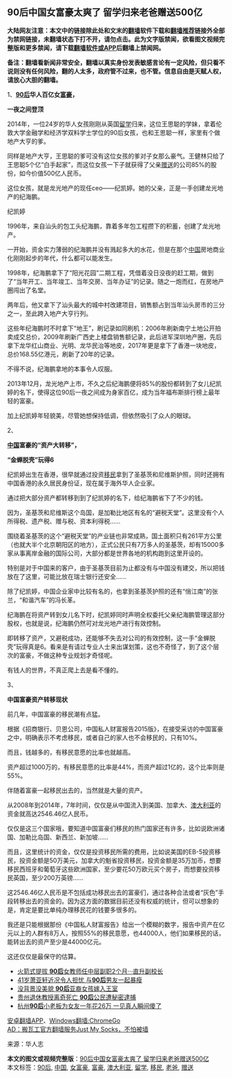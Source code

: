  <h2>90后中国女富豪太爽了 留学归来老爸赠送500亿</h2> <p class="notice"><b>大陆网友注意：本文中的链接除此处和文末的<a href="https://github.com/bannedbook/fanqiang" >翻墙</a>软件下载和<a href="https://github.com/killgcd/justmysocks/blob/master/README.md">翻墙推荐</a>链接外全部为禁网链接，未翻墙状态下打不开，请勿点击。此为文字版禁闻，欲看图文视频完整版和更多禁闻，请下载<a href="https://github.com/bannedbook/fanqiang">翻墙软件或APP</a>后翻墙上禁闻网。</p><p>备注：翻墙看新闻非常安全，翻墙以真实身份发表敏感言论有一定风险，但只看不说则没有任何风险，翻的人太多，政府管不过来，也不管。信息自由是天赋人权，请放心大胆的翻墙。</b></p>  <div class="entry"> <p>1、<strong><a href="https://www.bannedbook.org/bnews/tag/90%e5%90%8e/" class="st_tag internal_tag" rel="tag" title="标签 90后 下的日志">90后</a>华人百亿女<a href="https://www.bannedbook.org/bnews/tag/%e5%af%8c%e8%b1%aa/" class="st_tag internal_tag" rel="tag" title="标签 富豪 下的日志">富豪</a>，</strong></p> <p><strong>一夜之间登顶</strong></p> <p>2014年，一位24岁的华人女孩刚刚从英国<a href="https://www.bannedbook.org/bnews/tag/%E7%95%99%E5%AD%A6/" class="st_tag internal_tag" rel="tag" title="标签 留学 下的日志">留学</a>归来，这位王思聪的学妹，拿着伦敦大学金融学和经济学双料学士学位的90后女孩，也和王思聪一样，家里有个做地产大亨的爹。</p> <p>同样是地产大亨，王思聪的爹可没有这位女孩的爹对子女那么豪气。王健林只给了王思聪5个亿“白手起家”，而这位女孩一下子就获得了父亲<a href="https://www.bannedbook.org/bnews/tag/%E8%B5%A0%E9%80%81/" class="st_tag internal_tag" rel="tag" title="标签 赠送 下的日志">赠送</a>的公司85%的股份，如今价值500亿人民币。</p> <p>这位女孩，就是龙光地产的现任ceo——纪凯婷。她的父亲，正是一手创建龙光地产的纪海鹏。</p> <p></p> <p>纪凯婷</p> <p></p> <p>1996年，来自汕头的包工头纪海鹏，靠着多年包工程攒下的积蓄，创建了龙光地产。</p> <p>一开始，资金实力薄弱的纪海鹏并没有溅起多大的水花，但是在那个<span class='wp_keywordlink_affiliate'><a href="https://www.bannedbook.org/" title="中国" target="_blank">中国</a></span>房地商业化刚刚起步的年代，什么都可以能发生。</p> <p>1998年，纪海鹏拿下了“阳光花园”二期工程，凭借着没日没夜的赶工期，做到了“当年开工、当年竣工、当年交房、当年办证”的记录。随之一炮而红，在房地产圈闯出了名堂。</p> <p>两年后，他又拿下了汕头最大的城中村改建项目，销售额占到当年汕头房市的三分之一，至此跨入地产大亨行列。</p>  <p>这些年纪海鹏时不时拿下“地王”，刷记录如同刷机：2006年刷新南宁土地公开拍卖成交总价，2009年刷新广西史上楼盘销售额记录，此后进军深圳地产圈，先后拿下龙华红山商业、光明、龙华民治等地皮，2017年更是拿下了香港一块地皮，总价168.55亿港元，刷新了20年的记录。</p> <p></p> <p>不得不说，纪海鹏拿地的本事令人叹服。</p> <p>2013年12月，龙光地产上市，不久之后纪海鹏便将85%的股份都转到了女儿纪凯婷的名下，使得这位90后一夜之间成为身家百亿，成为当年福布斯排行榜上最年轻的富豪。</p> <p>加上纪凯婷年轻貌美，尽管她想保持低调，但依然吸引了众人的眼球。</p> <p></p> <p>2、</p> <p><strong><a href="https://www.bannedbook.org/bnews/tag/%E4%B8%AD%E5%9B%BD/" class="st_tag internal_tag" rel="tag" title="标签 中国 下的日志">中国</a>富豪的“资产大转移”，</strong></p> <p><strong>“金蝉脱壳”玩得6</strong></p> <p>纪凯婷出生在香港，很早就通过投资<a href="https://www.bannedbook.org/bnews/tag/%e7%a7%bb%e6%b0%91/" class="st_tag internal_tag" rel="tag" title="标签 移民 下的日志">移民</a>拿到了圣基茨和尼维斯护照，同时还拥有中国香港的永久居民身份证，现在属于海外华人企业家。</p> <p>通过把大部分资产都转移到到了纪凯婷的名下，给纪海鹏省下了不少的钱。</p> <p></p>  <p>因为，圣基茨和尼维斯这个岛国，是加勒比地区有名的“避税天堂”。这里没有个人所得税、遗产税、赠与税、资本利得税……</p> <p>围绕着圣基茨的这个“避税天堂”的产业链也非常成熟，国土面积只有261平方公里（也就大半个北京朝阳区的地方），正式公民只有7万多人的圣基茨，却有15000多家从事离岸金融的国际公司，大部分都是世界各地的机构跑到这里开设的。</p> <p></p> <p>特别是对于中国来的客户，由于圣基茨目前为止都没有与中国没有建交，所以把钱放在了这里，可能比放在瑞士银行还安全……</p> <p>除了纪凯婷，中国企业家中比较有名的，也拿到圣基茨护照的还有“俏江南”的张兰，“和谐汽车”的冯长革。</p> <p>纪海鹏在将资产转到女儿名下时，纪凯婷同时声明全权委托父亲纪海鹏管理这部分股权，也就是说，纪海鹏仍然可对龙光地产进行有效控制。</p> <p></p> <p>即转移了资产，又避税成功，还能够不失去对公司的有效控制，这一手“金蝉脱壳”玩得真是6。看来是有请过专业人士来出谋划策，这也不奇怪了，到了这个层次的富豪，不做这种专业规划才奇怪呢。</p> <p>有钱人的世界，不真正爬上去是看不懂的。</p> <p>3、</p> <p><strong>中国富豪资产转移现状</strong></p> <p>前几年，中国富豪的移民潮有点猛。</p>  <p>根据《招商银行、贝恩公司，中国私人财富报告2015版》，在接受采访的中国富豪之中，明确表示不考虑移民，或者自己的家人也不会移民的，只有10%。</p> <p>而且，钱越多的，有移民意愿的比率也就越高。</p> <p>资产超过1000万的，有移民意愿的比率是44%，而资产超过1亿的，这个比率则是55%。</p> <p>伴随着富豪一起移民出去的，当然就是大量的资产。</p> <p>从2008年到2014年，7年时间，仅仅是从中国流入到美国、加拿大、<a href="https://www.bannedbook.org/bnews/tag/%e6%be%b3%e5%a4%a7%e5%88%a9%e4%ba%9a/" class="st_tag internal_tag" rel="tag" title="标签 澳大利亚 下的日志">澳大利亚</a>的资金就高达2546.46亿人民币。</p> <p>仅仅是这三个国家哦，要知道中国富豪们移民的热门国家还有许多，比如说欧洲诸国、加勒比岛国、新西兰、新加坡……</p> <p></p> <p>而且，这里统计的资金，仅仅是投资移民所需的费用，比如说美国的EB-5投资移民，投资金额是50万美元，加拿大的魁省投资移民，投资金额是35万加币，想要移民西班牙和葡萄牙这些欧洲国家，至少要花50万欧元买个房子，而想要投资移民英国，至少200万英镑……</p> <p>这2546.46亿人民币是不包括成功移民出去的富豪们，通过各种合法或者“灰色”手段转移出去的资金的。因为这方面的数据目前还没有权威的统计，但可以想象的是，肯定是要比单纯办理移民花的钱要多很多的。</p> <p>我还是只能根据那份《中国私人财富报告》给出一个模糊的数字，报告中资产在亿元以上的人群有8万人，按照55%的移民意愿，也44000人，他们如果移民的话，能转出去的资产至少是44000亿元。</p> <p>这还仅仅是最保守的估算。</p> <ul class='op-related-articles' title='相关阅读'> <li><a href='https://www.bannedbook.org/bnews/baitai/20200901/1389313.html' target='_blank'>火箭式提拔 <b>90后</b>女教师任中层副职2个月···直升副校长</a></li> <li><a href='https://www.bannedbook.org/bnews/yule/20200827/1386444.html' target='_blank'>41岁萧亚轩近况令人担忧 与<b>90后</b>男友一起暴瘦</a></li> <li><a href='https://www.bannedbook.org/bnews/lifebaike/20200812/1379099.html' target='_blank'>没背景没美貌 <b>90后</b>亚裔女孩嫁入王室</a></li> <li><a href='https://www.bannedbook.org/bnews/renquan/xgmyd/20200809/1377179.html' target='_blank'>贵州退休教授离奇死亡 <b>90后</b>公民遭秘密逮捕</a></li> <li><a href='https://www.bannedbook.org/bnews/baitai/20200808/1376613.html' target='_blank'>杭州<b>90后</b>小老板为女友一年花26万 一见真人瞬间傻了</a></li> </ul> <p class="texttj"> <a href="https://github.com/bannedbook/fanqiang/wiki/%E7%A6%81%E9%97%BB%E7%BD%91%E5%AE%89%E5%8D%93%E7%BF%BB%E5%A2%99%E6%96%B0%E9%97%BBAPP" target="_blank">安卓翻墙APP</a>、<a href="https://github.com/bannedbook/fanqiang/wiki/Chrome%E4%B8%80%E9%94%AE%E7%BF%BB%E5%A2%99%E5%8C%85" target="_blank">Windows翻墙:ChromeGo</a><br/> <a href="https://github.com/killgcd/justmysocks/blob/master/README.md" target="_blank">AD：搬瓦工官方翻墙服务Just My Socks，不怕被墙</a> </p><p> 来源：华人志 </p> <a name='sharetosocial'></a>         <div><b>本文的图文或视频完整版</b>：<a href='https://www.bannedbook.org/bnews/cnnews/20200903/1390243.html'>90后中国女富豪太爽了 留学归来老爸赠送500亿</a></div>  </div><!--END ENTRY--> <div class="postfooter"> <div>本文标签：<a href="https://www.bannedbook.org/bnews/tag/90%e5%90%8e/" rel="tag">90后</a>, <a href="https://www.bannedbook.org/bnews/tag/%E4%B8%AD%E5%9B%BD/" rel="tag">中国</a>, <a href="https://www.bannedbook.org/bnews/tag/%E5%A5%B3%E5%AF%8C%E8%B1%AA/" rel="tag">女富豪</a>, <a href="https://www.bannedbook.org/bnews/tag/%e5%af%8c%e8%b1%aa/" rel="tag">富豪</a>, <a href="https://www.bannedbook.org/bnews/tag/%e6%be%b3%e5%a4%a7%e5%88%a9%e4%ba%9a/" rel="tag">澳大利亚</a>, <a href="https://www.bannedbook.org/bnews/tag/%E7%95%99%E5%AD%A6/" rel="tag">留学</a>, <a href="https://www.bannedbook.org/bnews/tag/%e7%a7%bb%e6%b0%91/" rel="tag">移民</a>, <a href="https://www.bannedbook.org/bnews/tag/%e8%80%81%e7%88%b8/" rel="tag">老爸</a>, <a href="https://www.bannedbook.org/bnews/tag/%E8%B5%A0%E9%80%81/" rel="tag">赠送</a></div>  </div><!--END POSTFOOTER--> 